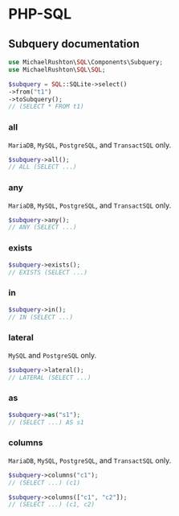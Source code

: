 # PHP-SQL

## Subquery documentation

```php
use MichaelRushton\SQL\Components\Subquery;
use MichaelRushton\SQL\SQL;

$subquery = SQL::SQLite->select()
->from("t1")
->toSubquery();
// (SELECT * FROM t1)
```

### all
`MariaDB`, `MySQL`, `PostgreSQL`, and `TransactSQL` only.
```php
$subquery->all();
// ALL (SELECT ...)
```

### any
`MariaDB`, `MySQL`, `PostgreSQL`, and `TransactSQL` only.
```php
$subquery->any();
// ANY (SELECT ...)
```

### exists
```php
$subquery->exists();
// EXISTS (SELECT ...)
```

### in
```php
$subquery->in();
// IN (SELECT ...)
```

### lateral
`MySQL` and `PostgreSQL` only.
```php
$subquery->lateral();
// LATERAL (SELECT ...)
```

### as
```php
$subquery->as("s1");
// (SELECT ...) AS s1
```

### columns
`MariaDB`, `MySQL`, `PostgreSQL`, and `TransactSQL` only.
```php
$subquery->columns("c1");
// (SELECT ...) (c1)
```
```php
$subquery->columns(["c1", "c2"]);
// (SELECT ...) (c1, c2)
```
